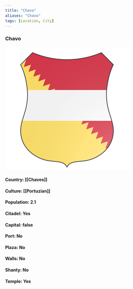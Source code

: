 ```yaml
---
title: "Chavo"
aliases: "Chavo"
tags: [Location, City]
---
```

### Chavo
![](attachment/8d15f3ce54b68744841af1dadd27054d.svg)

#### Country: [[Chaves]]

#### Culture: [[Portuzian]]

#### Population: 2.1

#### Citadel: Yes

#### Capital: false

#### Port: No

#### Plaza: No

#### Walls: No

#### Shanty: No

#### Temple: Yes

